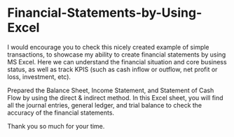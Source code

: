 # Financial-Statements-by-Using-Excel
I would encourage you to check this nicely created example of simple transactions, to showcase my ability to create financial statements by using MS Excel. Here we can understand the financial situation and core business status, as well as track KPIS (such as cash inflow or outflow, net profit or loss, investment, etc). 

Prepared the Balance Sheet, Income Statement, and Statement of Cash Flow by using the direct & indirect method.
In this Excel sheet, you will find all the journal entries, general ledger, and trial balance to check the accuracy of the financial statements.

Thank you so much for your time.
